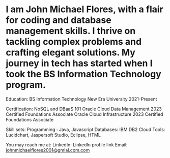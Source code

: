 # I am John Michael Flores, with a flair for coding and database management skills. I thrive on tackling complex problems and crafting elegant solutions. My journey in tech has started when I took the BS Information Technology program.

Education:
BS Information Technology
New Era University
2021-Present

Certification:
NoSQL and DBaaS 101
Oracle Cloud Data Management 2023 Certified Foundations Associate
Oracle Cloud Infrastructure 2023 Certified Foundations Associate


Skill sets:
Programming :  Java, Javascript
Databases: IBM DB2 Cloud
Tools:  Lucidchart, Jaspersoft Studio, Eclipse, HTML

You may reach me at:
LinkedIn: LinkedIn profile link
Email: johnmichaelflores2001@gmial.com.com
